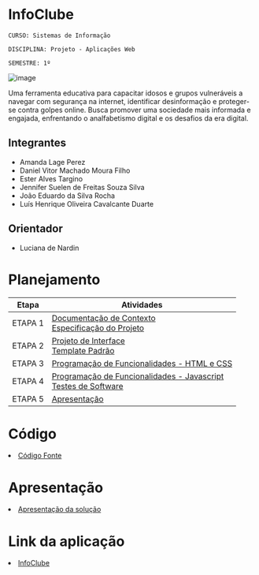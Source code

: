 # InfoClube

`CURSO: Sistemas de Informação`

`DISCIPLINA: Projeto - Aplicações Web`

`SEMESTRE: 1º`

![image](https://github.com/ICEI-PUC-Minas-PMV-SI/pmv-si-2024-1-pe1-t2-desinformacaodigital/assets/160979479/bdd41641-4f4e-4343-a4e4-af0af03cdf39)

<p>
Uma ferramenta educativa para capacitar idosos e grupos vulneráveis a navegar com segurança na internet, identificar desinformação e proteger-se contra golpes online. Busca promover uma sociedade mais informada e engajada, enfrentando o analfabetismo digital e os desafios da era digital.

## Integrantes

* Amanda Lage Perez
* Daniel Vitor Machado Moura Filho
* Ester Alves Targino
* Jennifer Suelen de Freitas Souza Silva
* João Eduardo da Silva Rocha
* Luís Henrique Oliveira Cavalcante Duarte

## Orientador

* Luciana de Nardin

# Planejamento

| Etapa         | Atividades |
|  :----:   | ----------- |
| ETAPA 1         |[Documentação de Contexto](docs/context.md) <br> [Especificação do Projeto](docs/especification.md) |
| ETAPA 2         |[Projeto de Interface](docs/interface.md) <br> [Template Padrão](docs/template.md) |
| ETAPA 3         |[Programação de Funcionalidades - HTML e CSS](docs/development.md) |
| ETAPA 4        |[Programação de Funcionalidades - Javascript](docs/development.md) <br> [Testes de Software ](docs/tests.md) |
| ETAPA 5         | [Apresentação](presentation/README.md) |

# Código

<li><a href="src/README.md"> Código Fonte</a></li>

# Apresentação

<li><a href="presentation/README.md"> Apresentação da solução</a></li>

# Link da aplicação 

<li><a href="https://icei-puc-minas-pmv-si.github.io/pmv-si-2025-1-pe3-t1-infoclub/"> InfoClube</a></li>

